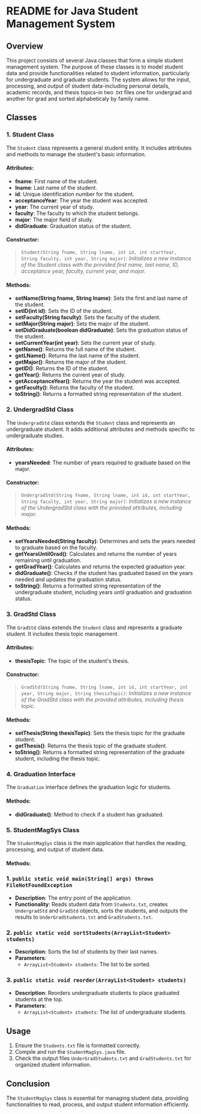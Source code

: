 # **README for Java Student Management System**

## **Overview**
This project consists of several Java classes that form a simple student management system. The purpose of these classes is to model student data and provide functionalities related to student information, particularly for undergraduate and graduate students. The system allows for the input, processing, and output of student data-including personal details, academic records, and thesis topics-in two .txt files one for undergrad and another for grad and sorted alphabeticaly by family name.

## **Classes**

### 1. Student Class
The `Student` class represents a general student entity. It includes attributes and methods to manage the student's basic information.

#### Attributes:
- **fname**: First name of the student.
- **lname**: Last name of the student.
- **id**: Unique identification number for the student.
- **acceptanceYear**: The year the student was accepted.
- **year**: The current year of study.
- **faculty**: The faculty to which the student belongs.
- **major**: The major field of study.
- **didGraduate**: Graduation status of the student.

#### Constructor:
> `Student(String fname, String lname, int id, int startYear, String faculty, int year, String major)`: _Initializes a new instance of the Student class with the provided first name, last name, ID, acceptance year, faculty, current year, and major._

#### Methods:
- **setName(String fname, String lname)**: Sets the first and last name of the student.
- **setID(int id)**: Sets the ID of the student.
- **setFaculty(String faculty)**: Sets the faculty of the student.
- **setMajor(String major)**: Sets the major of the student.
- **setDidGraduate(boolean didGraduate)**: Sets the graduation status of the student.
- **setCurrentYear(int year)**: Sets the current year of study.
- **getName()**: Returns the full name of the student.
- **getLName()**: Returns the last name of the student.
- **getMajor()**: Returns the major of the student.
- **getID()**: Returns the ID of the student.
- **getYear()**: Returns the current year of study.
- **getAcceptanceYear()**: Returns the year the student was accepted.
- **getFaculty()**: Returns the faculty of the student.
- **toString()**: Returns a formatted string representation of the student.

### 2. UndergradStd Class
The `UndergradStd` class extends the `Student` class and represents an undergraduate student. It adds additional attributes and methods specific to undergraduate studies.

#### Attributes:
- **yearsNeeded**: The number of years required to graduate based on the major.

#### Constructor:
> `UndergradStd(String fname, String lname, int id, int startYear, String faculty, int year, String major)`: _Initializes a new instance of the UndergradStd class with the provided attributes, including major._

#### Methods:
- **setYearsNeeded(String faculty)**: Determines and sets the years needed to graduate based on the faculty.
- **getYearsUntilGrad()**: Calculates and returns the number of years remaining until graduation.
- **getGradYear()**: Calculates and returns the expected graduation year.
- **didGraduate()**: Checks if the student has graduated based on the years needed and updates the graduation status.
- **toString()**: Returns a formatted string representation of the undergraduate student, including years until graduation and graduation status.

### 3. GradStd Class
The `GradStd` class extends the `Student` class and represents a graduate student. It includes thesis topic management.

#### Attributes:
- **thesisTopic**: The topic of the student's thesis.

#### Constructor:
> `GradStd(String fname, String lname, int id, int startYear, int year, String major, String thesisTopic)`: _Initializes a new instance of the GradStd class with the provided attributes, including thesis topic._

#### Methods:
- **setThesis(String thesisTopic)**: Sets the thesis topic for the graduate student.
- **getThesis()**: Returns the thesis topic of the graduate student.
- **toString()**: Returns a formatted string representation of the graduate student, including the thesis topic.

### 4. Graduation Interface
The `Graduation` interface defines the graduation logic for students.

#### Methods:
- **didGraduate()**: Method to check if a student has graduated.

### 5. StudentMagSys Class
The `StudentMagSys` class is the main application that handles the reading, processing, and output of student data.

#### Methods:

### 1. `public static void main(String[] args) throws FileNotFoundException`
- **Description**: The entry point of the application.
- **Functionality**: Reads student data from `Students.txt`, creates `UndergradStd` and `GradStd` objects, sorts the students, and outputs the results to `UnderGradStudents.txt` and `GradStudents.txt`.

### 2. `public static void sortStudents(ArrayList<Student> students)`
- **Description**: Sorts the list of students by their last names.
- **Parameters**: 
  - `ArrayList<Student> students`: The list to be sorted.

### 3. `public static void reorder(ArrayList<Student> students)`
- **Description**: Reorders undergraduate students to place graduated students at the top.
- **Parameters**: 
  - `ArrayList<Student> students`: The list of undergraduate students.

## **Usage**
1. Ensure the `Students.txt` file is formatted correctly.
2. Compile and run the `StudentMagSys.java` file.
3. Check the output files `UnderGradStudents.txt` and `GradStudents.txt` for organized student information.

## **Conclusion**
The `StudentMagSys` class is essential for managing student data, providing functionalities to read, process, and output student information efficiently.
